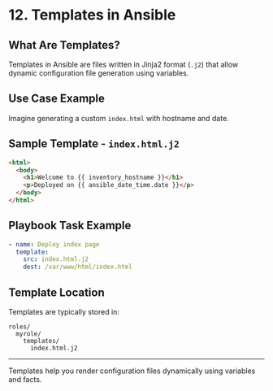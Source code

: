 # 12. Templates in Ansible

## What Are Templates?
Templates in Ansible are files written in Jinja2 format (`.j2`) that allow dynamic configuration file generation using variables.

## Use Case Example
Imagine generating a custom `index.html` with hostname and date.

## Sample Template - `index.html.j2`
```html
<html>
  <body>
    <h1>Welcome to {{ inventory_hostname }}</h1>
    <p>Deployed on {{ ansible_date_time.date }}</p>
  </body>
</html>
```

## Playbook Task Example
```yaml
- name: Deploy index page
  template:
    src: index.html.j2
    dest: /var/www/html/index.html
```

## Template Location
Templates are typically stored in:
```
roles/
  myrole/
    templates/
      index.html.j2
```

---
Templates help you render configuration files dynamically using variables and facts.